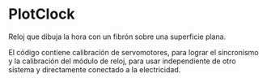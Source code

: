 # PlotClock
Reloj que dibuja la hora con un fibrón sobre una superficie plana.



El código contiene calibración de servomotores, para lograr el sincronismo y la calibración del módulo de reloj, para usar independiente de otro sistema y directamente conectado a la electricidad.

